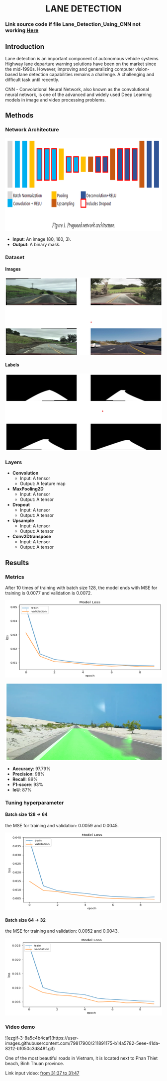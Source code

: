 <h1 align="center">LANE DETECTION</h1>
<h3>Link source code if file Lane_Detection_Using_CNN not working <a target="_blank" href="https://colab.research.google.com/drive/1KQSA2xzih-2y9gdFWtRf9L-Pj4Y8BiFS?usp=sharing">Here</a></h3>
<h2>Introduction</h2>
<p>Lane detection is an important component of autonomous vehicle systems. Highway lane departure warning solutions have been on the market since the mid-1990s. However, improving and generalizing computer vision-based lane detection capabilities remains a challenge. A challenging and difficult task until recently.</p>
<p>CNN - Convolutional Neural Network, also known as the convolutional neural network, is one of the advanced and widely used Deep Learning models in image and video processing problems. </p>
<h2>Methods</h2>
<h3>Network Architecture</h3>
<p align="center">
<img width="800" height="300" src="network-arc.png">
</p>
<ul>
  <li><b>Input</b>: An image (80, 160, 3).</li>
  <li><b>Output</b>: A binary mask.</li>
</ul>
<h3>Dataset</h3>
<h4>Images</h4>
<p align="center">
  <img width="600" height="250" src="image.png">
</p>
<h4>Labels</h4>
<p align="center">
  <img width="600" height="250" src="label.png">
</p>
<h3>Layers</h3>
<ul>
  <li><b>Convolution</b>
    <ul>
      <li>Input: A tensor</li>
      <li>Output: A feature map</li>
    </ul>
  </li>
  <li><b>MaxPooling2D</b>
    <ul>
      <li>Input: A tensor</li>
      <li>Output: A tensor</li>
    </ul>
  </li>
  <li><b>Dropout</b>
    <ul>
      <li>Input: A tensor</li>
      <li>Output: A tensor</li>
    </ul>
  </li>
  <li><b>Upsample</b>
    <ul>
      <li>Input: A tensor</li>
      <li>Output: A tensor</li>
    </ul>
  </li>
  <li><b>Conv2Dtranspose</b>
    <ul>
      <li>Input: A tensor</li>
      <li>Output: A tensor</li>
    </ul>
  </li>
</ul>
<h2>Results</h2>
<h3>Metrics</h3>
<p>After 10 times of training with batch size 128, the model ends with MSE for training is 0.0077 and validation is 0.0072.</p>
<p align="center">
  <img width="600" height="250" src="batch128.png">
</p>
<p align="center">
  <img width="600" height="250" src="result-128.png">
</p>
<ul>
  <li><b>Accuracy</b>: 97.79%</li>
  <li><b>Precision</b>: 98%</li>
  <li><b>Recall</b>: 89%</li>
  <li><b>F1-score</b>: 93%</li>
  <li><b>IoU</b>: 87%</li>
</ul>
<h3>Tuning hyperparameter</h3>
<h4>Batch size 128 -> 64</h4>
<p>the MSE for training and validation: 0.0059 and 0.0045.</p>
<p align="center">
  <img width="600" height="250" src="batch64.png">
</p>
<h4>
<h4>Batch size 64 -> 32</h4>
<p>the MSE for training and validation: 0.0052 and 0.0043.</p>
<p align="center">
  <img width="600" height="250" src="batch32.png">
</p>
<h4>
<h3>Video demo</h3>
![ezgif-3-8a5c4b4caf](https://user-images.githubusercontent.com/79817900/211891175-b14a5782-5eee-41da-8212-b1050c3d848f.gif)
<p>One of the most beautiful roads in Vietnam, it is located next to Phan Thiet beach, Binh Thuan province.</p>
<p>Link input video: <a target="_blank" href="https://www.youtube.com/watch?v=rOFo-bnWA9Q&t=2399s">from 31:37 to 31:47</a></p>
